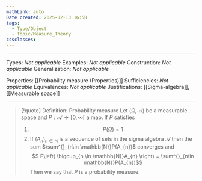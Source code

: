 ```yaml
---
mathLink: auto
Date created: 2025-02-13 16:58
tags:
  - Type/Object
  - Topic/Measure_Theory
cssclasses:
---
```

---  

Types: _Not applicable_
Examples: _Not applicable_
Construction: _Not applicable_
Generalization: _Not applicable_

Properties: [[Probability measure (Properties)]]
Sufficiencies: _Not applicable_
Equivalences: _Not applicable_
Justifications: [[Sigma-algebra]], [[Measurable space]]

---

> [!quote] Definition: Probability measure
> Let $(\Omega,\mathcal{A})$ be a measurable space and $P: \mathcal{A} \to [0,\infty[$ a map. If $P$ satisfies
> 1. $$ P(\Omega)=1 $$
> 2. If $(A_n)_{n\in \mathbb{N}}$ is a sequence of sets in the sigma algebra $\mathcal{A}$ then the sum $\sum^{}_{n\in \mathbb{N}}P(A_{n})$ converges and $$ P\left( \bigcup_{n \in \mathbb{N}}A_{n} \right) =  \sum^{}_{n\in \mathbb{N}}P(A_{n})$$
> Then we say that $P$ is a probability measure.



